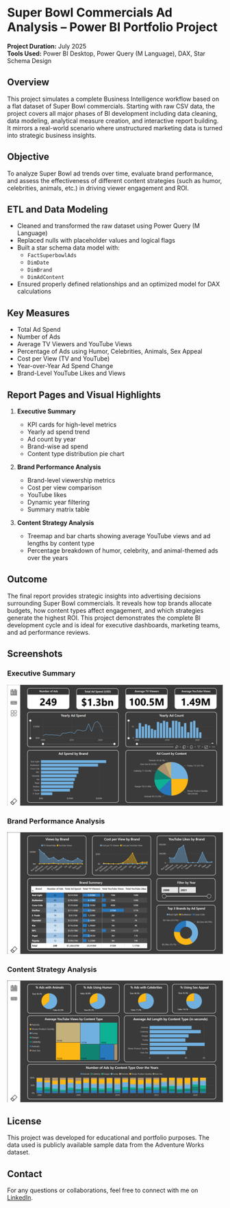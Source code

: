 # Super Bowl Commercials Ad Analysis – Power BI Portfolio Project

**Project Duration:** July 2025  
**Tools Used:** Power BI Desktop, Power Query (M Language), DAX, Star Schema Design

## Overview

This project simulates a complete Business Intelligence workflow based on a flat dataset of Super Bowl commercials. Starting with raw CSV data, the project covers all major phases of BI development including data cleaning, data modeling, analytical measure creation, and interactive report building. It mirrors a real-world scenario where unstructured marketing data is turned into strategic business insights.

## Objective

To analyze Super Bowl ad trends over time, evaluate brand performance, and assess the effectiveness of different content strategies (such as humor, celebrities, animals, etc.) in driving viewer engagement and ROI.

## ETL and Data Modeling

- Cleaned and transformed the raw dataset using Power Query (M Language)
- Replaced nulls with placeholder values and logical flags
- Built a star schema data model with:
  - `FactSuperbowlAds`
  - `DimDate`
  - `DimBrand`
  - `DimAdContent`
- Ensured properly defined relationships and an optimized model for DAX calculations

## Key Measures

- Total Ad Spend  
- Number of Ads  
- Average TV Viewers and YouTube Views  
- Percentage of Ads using Humor, Celebrities, Animals, Sex Appeal  
- Cost per View (TV and YouTube)  
- Year-over-Year Ad Spend Change  
- Brand-Level YouTube Likes and Views

## Report Pages and Visual Highlights

1. **Executive Summary**  
   - KPI cards for high-level metrics  
   - Yearly ad spend trend  
   - Ad count by year  
   - Brand-wise ad spend  
   - Content type distribution pie chart  

2. **Brand Performance Analysis**  
   - Brand-level viewership metrics  
   - Cost per view comparison  
   - YouTube likes  
   - Dynamic year filtering  
   - Summary matrix table  

3. **Content Strategy Analysis**  
   - Treemap and bar charts showing average YouTube views and ad lengths by content type  
   - Percentage breakdown of humor, celebrity, and animal-themed ads over the years  

## Outcome

The final report provides strategic insights into advertising decisions surrounding Super Bowl commercials. It reveals how top brands allocate budgets, how content types affect engagement, and which strategies generate the highest ROI. This project demonstrates the complete BI development cycle and is ideal for executive dashboards, marketing teams, and ad performance reviews.

## Screenshots

### Executive Summary  
![screen1_Executive Summary](screen1_ExecutiveSummary.png)

### Brand Performance Analysis  
![Brand Performance](screen2_BrandPerformanceAnalysis.png)

### Content Strategy Analysis  
![Content Strategy](screen3_ContentStrategyAnalysis.png)

## License

This project was developed for educational and portfolio purposes. The data used is publicly available sample data from the Adventure Works dataset.

## Contact

For any questions or collaborations, feel free to connect with me on [LinkedIn](linkedin.com/in/suyash-ratnaparkhi-a894a8373).

